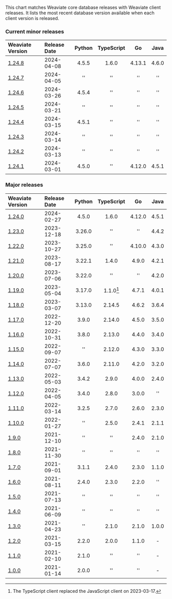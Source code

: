 This chart matches Weaviate core database releases with Weaviate client releases. It
lists the most recent database version available when each client version is released.

### Current minor releases

|Weaviate Version|Release Date|Python|TypeScript|Go|Java|
|:-|:-|:-:|:-:|:-:|:-:|
| [1.24.8](https://github.com/weaviate/weaviate/releases/tag/v1.24.8) | 2024-04-08 | 4.5.5 | 1.6.0 | 4.13.1 | 4.6.0 |
| [1.24.7](https://github.com/weaviate/weaviate/releases/tag/v1.24.7) | 2024-04-05 | '' | '' | '' | '' |
| [1.24.6](https://github.com/weaviate/weaviate/releases/tag/v1.24.6) | 2024-03-26 | 4.5.4 | '' | '' | '' |
| [1.24.5](https://github.com/weaviate/weaviate/releases/tag/v1.24.5) | 2024-03-21 | '' | '' | '' | '' |
| [1.24.4](https://github.com/weaviate/weaviate/releases/tag/v1.24.4) | 2024-03-15 | 4.5.1 | '' | '' | '' |
| [1.24.3](https://github.com/weaviate/weaviate/releases/tag/v1.24.3) | 2024-03-14 | '' | '' | '' | '' |
| [1.24.2](https://github.com/weaviate/weaviate/releases/tag/v1.24.2) | 2024-03-13 | '' | '' | '' | '' |
| [1.24.1](https://github.com/weaviate/weaviate/releases/tag/v1.24.1) | 2024-03-01 | 4.5.0 | '' | 4.12.0 | 4.5.1 |

### Major releases

|Weaviate Version|Release Date|Python|TypeScript|Go|Java|
|:-|:-|:-:|:-:|:-:|:-:|
| [1.24.0](https://github.com/weaviate/weaviate/releases/tag/v1.24.0) | 2024-02-27 |  4.5.0 | 1.6.0 | 4.12.0 | 4.5.1 |
| [1.23.0](https://github.com/weaviate/weaviate/releases/tag/v1.23.0) | 2023-12-18 | 3.26.0 | '' | '' |4.4.2 |
| [1.22.0](https://github.com/weaviate/weaviate/releases/tag/v1.22.0) | 2023-10-27 | 3.25.0 | '' | 4.10.0 | 4.3.0 |
| [1.21.0](https://github.com/weaviate/weaviate/releases/tag/v1.21.0) | 2023-08-17 | 3.22.1 |1.4.0 | 4.9.0 | 4.2.1 |
| [1.20.0](https://github.com/weaviate/weaviate/releases/tag/v1.20.0) | 2023-07-06 | 3.22.0 | '' | '' | 4.2.0 |
| [1.19.0](https://github.com/weaviate/weaviate/releases/tag/v1.19.0) | 2023-05-04 | 3.17.0 | 1.1.0[^1] | 4.7.1 | 4.0.1 |
| [1.18.0](https://github.com/weaviate/weaviate/releases/tag/v1.18.0) | 2023-03-07 | 3.13.0 | 2.14.5 | 4.6.2 | 3.6.4 |
| [1.17.0](https://github.com/weaviate/weaviate/releases/tag/v1.17.0) | 2022-12-20 | 3.9.0 | 2.14.0 | 4.5.0 | 3.5.0 |
| [1.16.0](https://github.com/weaviate/weaviate/releases/tag/v1.16.0) | 2022-10-31 | 3.8.0 | 2.13.0 | 4.4.0 | 3.4.0 |
| [1.15.0](https://github.com/weaviate/weaviate/releases/tag/v1.15.0) | 2022-09-07 | '' | 2.12.0 | 4.3.0 | 3.3.0 |
| [1.14.0](https://github.com/weaviate/weaviate/releases/tag/v1.14.0) | 2022-07-07 | 3.6.0 | 2.11.0 | 4.2.0 | 3.2.0 |
| [1.13.0](https://github.com/weaviate/weaviate/releases/tag/v1.13.0) | 2022-05-03 | 3.4.2 | 2.9.0 | 4.0.0 | 2.4.0 |
| [1.12.0](https://github.com/weaviate/weaviate/releases/tag/v1.12.0) | 2022-04-05 | 3.4.0 | 2.8.0 | 3.0.0 | '' |
| [1.11.0](https://github.com/weaviate/weaviate/releases/tag/v1.11.0) | 2022-03-14 | 3.2.5 | 2.7.0 | 2.6.0 | 2.3.0 |
| [1.10.0](https://github.com/weaviate/weaviate/releases/tag/v1.10.0) | 2022-01-27 | '' | 2.5.0 | 2.4.1 | 2.1.1 |
| [1.9.0](https://github.com/weaviate/weaviate/releases/tag/v1.9.0) | 2021-12-10 | '' | '' | 2.4.0 | 2.1.0 |
| [1.8.0](https://github.com/weaviate/weaviate/releases/tag/v1.8.0) | 2021-11-30 | '' | '' | '' | '' |
| [1.7.0](https://github.com/weaviate/weaviate/releases/tag/v1.7.0) | 2021-09-01 | 3.1.1 | 2.4.0 | 2.3.0 | 1.1.0 |
| [1.6.0](https://github.com/weaviate/weaviate/releases/tag/v1.6.0) | 2021-08-11 | 2.4.0 | 2.3.0 | 2.2.0 | '' |
| [1.5.0](https://github.com/weaviate/weaviate/releases/tag/v1.5.0) | 2021-07-13 | '' | '' | '' | '' |
| [1.4.0](https://github.com/weaviate/weaviate/releases/tag/v1.4.0) | 2021-06-09 | '' | '' | '' | '' |
| [1.3.0](https://github.com/weaviate/weaviate/releases/tag/v1.3.0) | 2021-04-23 | '' | 2.1.0 | 2.1.0 | 1.0.0 |
| [1.2.0](https://github.com/weaviate/weaviate/releases/tag/v1.2.0) | 2021-03-15 | 2.2.0 | 2.0.0 | 1.1.0 | - |
| [1.1.0](https://github.com/weaviate/weaviate/releases/tag/v1.1.0) | 2021-02-10 | 2.1.0 | '' | '' | - |
| [1.0.0](https://github.com/weaviate/weaviate/releases/tag/v1.0.0) | 2021-01-14 | 2.0.0 | '' | '' | - |

[^1]: The TypeScript client replaced the JavaScript client on 2023-03-17.
